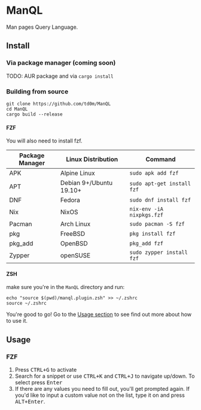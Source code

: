 # ManQL

Man pages Query Language.

## Install

### Via package manager (coming soon)

TODO: AUR package and via `cargo install`

### Building from source

```
git clone https://github.com/td0m/ManQL
cd ManQL
cargo build --release
```

#### FZF

You will also need to install fzf.

| Package Manager | Linux Distribution      | Command                    |
| --------------- | ----------------------- | -------------------------- |
| APK             | Alpine Linux            | `sudo apk add fzf`         |
| APT             | Debian 9+/Ubuntu 19.10+ | `sudo apt-get install fzf` |
| DNF             | Fedora                  | `sudo dnf install fzf`     |
| Nix             | NixOS                   | `nix-env -iA nixpkgs.fzf`  |
| Pacman          | Arch Linux              | `sudo pacman -S fzf`       |
| pkg             | FreeBSD                 | `pkg install fzf`          |
| pkg_add         | OpenBSD                 | `pkg_add fzf`              |
| Zypper          | openSUSE                | `sudo zypper install fzf`  |

#### ZSH

make sure you're in the `ManQL` directory and run:

```
echo "source $(pwd)/manql.plugin.zsh" >> ~/.zshrc
source ~/.zshrc
```

You're good to go! Go to the [Usage section](#usage) to see find out more about how to use it.

<!--
#### BASH
TODO: bash plugin.
-->

## Usage

### FZF
 1. Press <kbd>CTRL+G</kbd> to activate
 2. Search for a snippet or use <kbd>CTRL+K</kbd> and <kbd>CTRL+J</kbd> to navigate up/down. To select press <kbd>Enter</kbd>
 3. If there are any values you need to fill out, you'll get prompted again. If you'd like to input a custom value not on the list, type it on and press <kbd>ALT+Enter</kbd>.